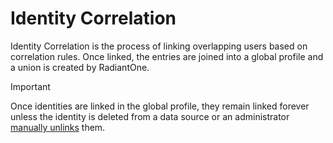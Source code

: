 # Identity Correlation

Identity Correlation is the process of linking overlapping users based on correlation rules. Once linked, the entries are joined into a global profile and a union is created by RadiantOne.

>[!important]
>Once identities are linked in the global profile, they remain linked forever unless the identity is deleted from a data source or an administrator [manually unlinks](#identity-unlinking) them.
